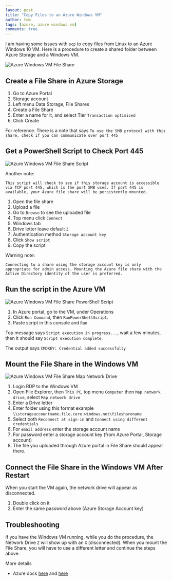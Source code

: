 ```yaml
---
layout: post
title: "Copy Files to an Azure Windows VM"
author: tom
tags: [azure, azure windows vm]
comments: true
---
```


I am having some issues with `scp` to copy files from Linux to an Azure Windows 10 VM. Here is a procedure to create a shared folder between Azure Storage and a Windows VM.

![Azure Windows VM File Share](/images/azure-windows-vm-file-share.png)

## Create a File Share in Azure Storage

1. Go to Azure Portal
2. Storage account
3. Left menu Data Storage, File Shares
4. Create a File Share
5. Enter a name for it, and select Tier `Transaction optimized`
6. Click Create

For reference. There is a note that says `To use the SMB protocol with this share, check if you can communicate over port 445`

## Get a PowerShell Script to Check Port 445

![Azure Windows VM File Share Script](/images/azure-windows-vm-file-share-connect-smb-script.png)

Another note:

`This script will check to see if this storage account is accessible via TCP port 445, which is the port SMB uses. If port 445 is available, your Azure file share will be persistently mounted.`

1. Open the file share
2. Upload a file
3. Go to `Browse` to see the uploaded file
4. Top menu click `Connect`
5. Windows tab
6. Drive letter leave default `Z`
7. Authentication method `Storage account key`
8. Click `Show script`
9. Copy the script

Warning note:

`Connecting to a share using the storage account key is only appropriate for admin access. Mounting the Azure file share with the Active Directory identity of the user is preferred. `

## Run the script in the Azure VM

![Azure Windows VM File Share PowerShell Script](/images/azure-windows-vm-file-share-runpowershellscript.png)

1. In Azure portal, go to the VM, under Operations
2. Click `Run Command`, then `RunPowerShellScript`.
3. Paste script in this console and `Run`

Top message says `Script execution in progress...`, wait a few minutes, then it should say `Script execution complete`.

The output says `CMDKEY: Credential added successfully`

## Mount the File Share in the Windows VM

![Azure Windows VM File Share Map Network Drive](/images/azure-windows-vm-file-share-map-network-drive.png)

1. Login RDP to the Windows VM
2. Open File Explorer, then `This PC`, top menu `Computer` then `Map network drive`, select `Map network drive`
3. Enter a Drive letter
4. Enter folder using this format example `\\storageaccountname.file.core.windows.net\filesharename`
5. Select both `Reconnect at sign-in` and `Connect using different credentials`
6. For `email address` enter the storage account name
7. For password enter a storage account key (from Azure Portal, Storage account)
8. The file you uploaded through Azure portal in File Share should appear there.

## Connect the File Share in the Windows VM After Restart

When you start the VM again, the network drive will appear as disconnected.

1. Double click on it
2. Enter the same password above (Azure Storage Account key)

## Troubleshooting

If you have the Windows VM running, while you do the procedure, the Network Drive `Z` will show up with an `X` (disconnected). When you mount the File Share, you will have to use a different letter and continue the steps above.

More details

* Azure docs [here](https://learn.microsoft.com/en-us/azure/storage/files/storage-how-to-use-files-windows) and [here](https://learn.microsoft.com/en-us/azure/storage/files/storage-files-quick-create-use-windows)